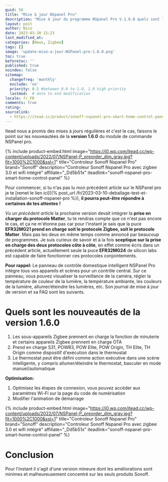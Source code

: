 ```yaml
---
guid: 58
title: "Mise à jour NSpanel Pro"
description: "Mise à jour du programme NSpanel Pro V.1.6.0 quels sont les nouveautés"
layout: post
author: Nico
date: 2023-03-30 15:23
last_modified_at: 
categories: [News, Zigbee]
tags: []
image: 'update-mise-a-jour-NSPanel-pro-1.6.0.png'
toc: true
beforetoc: ''
published: true
noindex: false
sitemap:
  changefreq: 'monthly'
  exclude: 'no'
  priority: 0.5 #between 0.0 to 1.0, 1.0 high priority
  lastmod:  # date to end modification
locale: fr_FR
comments: true
rating:  
sourcelink:
  - https://itead.cc/product/sonoff-nspanel-pro-smart-home-control-panel/ref/122/
---
```


Itead nous a promis des mises à jours régulières et c'est le cas, faisons le point sur les nouveautées de la **version 1.6.0** du module de commande NSPanel pro.

{% include product-embed.html image="https://i0.wp.com/itead.cc/wp-content/uploads/2022/07/NSPanel-P_preorder_dim_gray.jpg?fit=1000%2C1000&ssl=1" title="Controleur Sonoff Nspanel Pro" brand="Sonoff" description="Controleur Sonoff Nspanel Pro avec zigbee 3.0 et wifi intégré" affiliate="_Dd5b51x" iteadlink="sonoff-nspanel-pro-smart-home-control-panel" %}

Pour commencer, si tu n'as pas lu mon précédent article sur le NSPanel pro je te [remet le lien ici]({% post_url /fr/2023-03-10-deballage-test-et-installation-sonoff-nspanel-pro %}), **il pourra peut-être répondre à certaines de tes attentes !**

*Vu un précédent article* la prochaine version devait intégrer la **prise en charger du protocole Matter**, tu te rendras compte que ce n'est pas encore le cas, et ça ne m'étonne pas car pour l'instant je sais que la puce **EFR32MG21 prend en charge soit le protocole Zigbee, soit le protocole Matter**. Mais pas les deux en même temps comme annoncé par beaucoup de programmes. Je suis curieux de savoir et à la fois **sceptique sur la prise en charge des deux protocoles côte à côte**, en effet comme écris dans un précédent article, actuellement seule la puce **EFR32MG24** de silicon labs est capable de faire fonctionner ces protocoles conjointements.

**Pour rappel:** Le panneau de contrôle domestique intelligent NSPanel Pro intègre tous vos appareils et scènes pour un contrôle central. Sur ce panneau, vous pouvez visualiser la surveillance de la caméra, régler la température de couleur de la lumière, la température ambiante, les couleurs de la lumière, allumer/éteindre les lumières, etc. Son journal de mise à jour de version et sa FAQ sont les suivants.

# Quels sont les nouveautés de la version 1.6.0

1. Les sous-appareils Zigbee prennent en charge la fonction de minuterie et certains appareils Zigbee prennent en charge OTA
2. Prend en charge S31, POWR3, POW Elite, POW Origin, TH Elite, TH Origin comme dispositif d'exécution dans le thermostat
3. Le thermostat peut être défini comme action exécutive dans une scène intelligente, y compris allumer/éteindre le thermostat, basculer en mode manuel/automatique

**Optimisation:**

1. Optimisez les étapes de connexion, vous pouvez accéder aux paramètres Wi-Fi sur la page du code de numérisation
2. Modifier l'animation de démarrage

{% include product-embed.html image="https://i0.wp.com/itead.cc/wp-content/uploads/2022/07/NSPanel-P_preorder_dim_gray.jpg?fit=1000%2C1000&ssl=1" title="Controleur Sonoff Nspanel Pro" brand="Sonoff" description="Controleur Sonoff Nspanel Pro avec zigbee 3.0 et wifi intégré" affiliate="_Dd5b51x" iteadlink="sonoff-nspanel-pro-smart-home-control-panel" %}

# Conclusion

Pour l'instant il s'agit d'une version mineure dont les améliorations sont minimes et malheureusement concentré sur les seuls produits Sonoff.